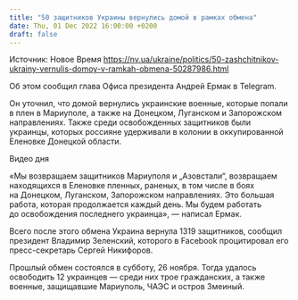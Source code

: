 ```yaml
---
title: "50 защитников Украины вернулись домой в рамках обмена"
date: Thu, 01 Dec 2022 16:00:00 +0200
draft: false
---
```

Источник: Новое Время https://nv.ua/ukraine/politics/50-zashchitnikov-ukrainy-vernulis-domoy-v-ramkah-obmena-50287986.html


Об этом сообщил глава Офиса президента Андрей Ермак в Telegram.

Он уточнил, что домой вернулись украинские военные, которые попали в плен в Мариуполе, а также на Донецком, Луганском и Запорожском направлениях. Также среди освобожденных защитников были украинцы, которых россияне удерживали в колонии в оккупированной Еленовке Донецкой области. 

 Видео дня   

«Мы возвращаем защитников Мариуполя и „Азовстали“, возвращаем находящихся в Еленовке пленных, раненых, в том числе в боях на Донецком, Луганском, Запорожском направлениях. Это большая работа, которая продолжается каждый день. Мы будем работать до освобождения последнего украинца», — написал Ермак.

 Всего после этого обмена Украина вернула 1319 защитников, сообщил президент Владимир Зеленский, которого в Facebook процитировал его пресс-секретарь Сергей Никифоров.

Прошлый обмен состоялся в субботу, 26 ноября. Тогда удалось освободить 12 украинцев — среди них трое гражданских, а также военные, защищавшие Мариуполь, ЧАЭС и остров Змеиный.
